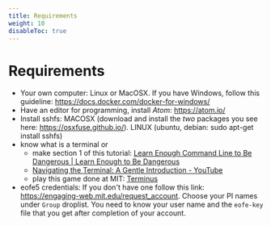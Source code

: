 ```yaml
---
title: Requirements
weight: 10
disableToc: true
---
```


# Requirements

- Your own computer: Linux or MacOSX. If you have Windows, follow this guideline: https://docs.docker.com/docker-for-windows/ 
- Have an editor for programming, install _Atom_: https://atom.io/
- Install sshfs: MACOSX (download and install the _two_ packages you see here: https://osxfuse.github.io/). LINUX (ubuntu, debian: sudo apt-get install sshfs)
- know what is a terminal or
	-  make section 1 of this tutorial: [Learn Enough Command Line to Be Dangerous |  Learn Enough to Be Dangerous](https://www.learnenough.com/command-line-tutorial/basics)
	- [Navigating the Terminal: A Gentle Introduction - YouTube](https://www.youtube.com/watch?v=Vhcx4KJbtes&feature=youtu.be)
	- play this game done at MIT: [Terminus](http://web.mit.edu/mprat/Public/web/Terminus/Web/main.html)
- eofe5 credentials: If you don't have one follow this link: https://engaging-web.mit.edu/request_account. Choose your PI names under `Group` droplist. You need to know your user name and the `eofe-key` file that you get after completion of your account.
